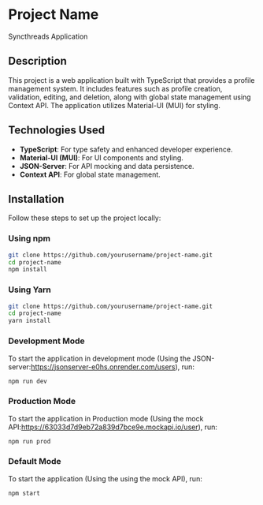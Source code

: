 # Project Name
Syncthreads Application
## Description
This project is a web application built with TypeScript that provides a profile management system. It includes features such as profile creation, validation, editing, and deletion, along with global state management using Context API. The application utilizes Material-UI (MUI) for styling.

## Technologies Used
- **TypeScript**: For type safety and enhanced developer experience.
- **Material-UI (MUI)**: For UI components and styling.
- **JSON-Server**: For API mocking and data persistence.
- **Context API**: For global state management.

## Installation
Follow these steps to set up the project locally:

### Using npm
```bash
git clone https://github.com/yourusername/project-name.git
cd project-name
npm install
```

### Using Yarn
```bash
git clone https://github.com/yourusername/project-name.git
cd project-name
yarn install
```
### Development Mode
To start the application in development mode (Using the JSON-server:https://jsonserver-e0hs.onrender.com/users), run:
```bash
npm run dev
```
### Production Mode
To start the application in Production mode (Using the mock API:https://63033d7d9eb72a839d7bce9e.mockapi.io/user), run:
```bash
npm run prod
```
### Default Mode
To start the application (Using the using the mock API), run:
```bash
npm start
```
